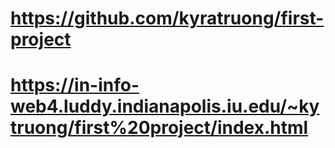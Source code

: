 # https://github.com/kyratruong/first-project 
# https://in-info-web4.luddy.indianapolis.iu.edu/~kytruong/first%20project/index.html
